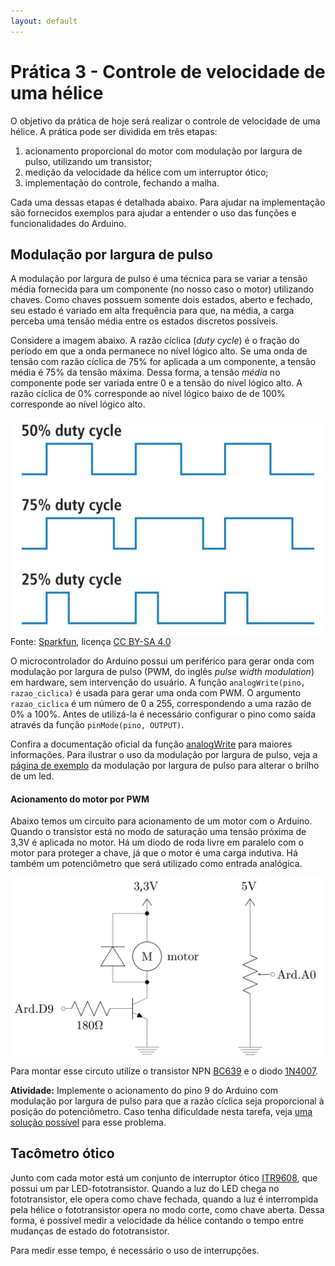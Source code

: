 ```yaml
---
layout: default
---
```


Prática 3 - Controle de velocidade de uma hélice
================================================

O objetivo da prática de hoje será realizar o controle de velocidade de uma
hélice.
A prática pode ser dividida em três etapas:

 1. acionamento proporcional do motor com modulação por largura de pulso,
    utilizando um transistor;
 2. medição da velocidade da hélice com um interruptor ótico;
 3. implementação do controle, fechando a malha.

Cada uma dessas etapas é detalhada abaixo.
Para ajudar na implementação são fornecidos exemplos para ajudar a entender
o uso das funções e funcionalidades do Arduino.

Modulação por largura de pulso
------------------------------

A modulação por largura de pulso é uma técnica para se variar a tensão média
fornecida para um componente (no nosso caso o motor) utilizando chaves.
Como chaves possuem somente dois estados, aberto e fechado, seu estado é
variado em alta frequência para que, na média, a carga perceba uma tensão
média entre os estados discretos possíveis.

Considere a imagem abaixo.
A razão cíclica (_duty cycle_) é o fração do período em que a onda permanece
no nível lógico alto.
Se uma onda de tensão com razão cíclica de 75% for aplicada a um componente,
a tensão média é 75% da tensão máxima.
Dessa forma, a tensão _média_ no componente pode ser variada entre 0
e a tensão do nível lógico alto.
A razão cíclica de 0% corresponde ao nível lógico baixo de de 100% corresponde
ao nível lógico alto.

![pwm-img]
Fonte: [Sparkfun][Tutorial PWM], licença [CC BY-SA 4.0]

O microcontrolador do Arduino possui um periférico para gerar onda com
modulação por largura de pulso (PWM, do inglês _pulse width modulation_)
em hardware, sem intervenção do usuário.
A função `analogWrite(pino, razao_ciclica)` é usada para gerar uma onda com
PWM.
O argumento `razao_ciclica` é um número de 0 a 255, correspondendo a uma razão
de 0% a 100%.
Antes de utilizá-la é necessário configurar o pino como saída através da função
`pinMode(pino, OUTPUT)`.

Confira a documentação oficial da função [analogWrite] para maiores informações.
Para ilustrar o uso da modulação por largura de pulso, veja a
[página de exemplo][ex-pwm-led] da modulação por largura de pulso para alterar
o brilho de um led.

#### Acionamento do motor por PWM

Abaixo temos um circuito para acionamento de um motor com o Arduino.
Quando o transistor está no modo de saturação uma tensão próxima de 3,3V
é aplicada no motor.
Há um diodo de roda livre em paralelo com o motor para proteger a chave, já
que o motor é uma carga indutiva.
Há também um potenciômetro que será utilizado como entrada analógica.

![schem-motor-npn-pot]

Para montar esse circuto utilize o transistor NPN [BC639] e o diodo [1N4007].

**Atividade:**
Implemente o acionamento do pino 9 do Arduino com modulação por
largura de pulso para que a razão cíclica seja proporcional à posição do
potenciômetro.
Caso tenha dificuldade nesta tarefa, veja [uma solução possível][sol-pwd-pot]
para esse problema.

Tacômetro ótico
---------------

Junto com cada motor está um conjunto de interruptor ótico [ITR9608],
que possui um par LED-fototransistor.
Quando a luz do LED chega no fototransistor, ele opera como chave fechada,
quando a luz é interrompida pela hélice o fototransistor opera no modo corte,
como chave aberta.
Dessa forma, é possível medir a velocidade da hélice contando o tempo entre
mudanças de estado do fototransistor.

Para medir esse tempo, é necessário o uso de interrupções.

[BC639]: /assets/datasheet/BC639_npn.pdf
[1N4007]: /assets/datasheet/1N4007_diode.pdf
[ITR9608]: /assets/datasheet/ITR9608_optical_interrupter.pdf
[pwm-img]: /assets/images/pwm_sparkfun.jpg
[schem-motor-npn-pot]: /schem/motor-npn-pot.svg

[sol-pwd-pot]: /aulas/sol-pwm-pot
[ex-pwm-led]: /aulas/exemplo-pwm-led


[analogWrite]: https://www.arduino.cc/en/Reference/AnalogWrite
[analogRead]: https://www.arduino.cc/en/Reference/AnalogRead

[Tutorial PWM]: https://learn.sparkfun.com/tutorials/pulse-width-modulation

[CC BY-SA 4.0]: https://creativecommons.org/licenses/by-sa/4.0/
